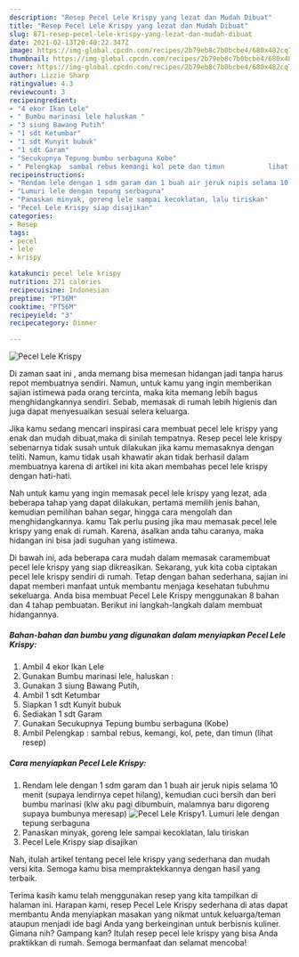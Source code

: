 ```yaml
---
description: "Resep Pecel Lele Krispy yang lezat dan Mudah Dibuat"
title: "Resep Pecel Lele Krispy yang lezat dan Mudah Dibuat"
slug: 871-resep-pecel-lele-krispy-yang-lezat-dan-mudah-dibuat
date: 2021-02-13T20:40:22.347Z
image: https://img-global.cpcdn.com/recipes/2b79eb8c7b0bcbe4/680x482cq70/pecel-lele-krispy-foto-resep-utama.jpg
thumbnail: https://img-global.cpcdn.com/recipes/2b79eb8c7b0bcbe4/680x482cq70/pecel-lele-krispy-foto-resep-utama.jpg
cover: https://img-global.cpcdn.com/recipes/2b79eb8c7b0bcbe4/680x482cq70/pecel-lele-krispy-foto-resep-utama.jpg
author: Lizzie Sharp
ratingvalue: 4.3
reviewcount: 3
recipeingredient:
- "4 ekor Ikan Lele"
- " Bumbu marinasi lele haluskan "
- "3 siung Bawang Putih"
- "1 sdt Ketumbar"
- "1 sdt Kunyit bubuk"
- "1 sdt Garam"
- "Secukupnya Tepung bumbu serbaguna Kobe"
- " Pelengkap  sambal rebus kemangi kol pete dan timun           lihat resep"
recipeinstructions:
- "Rendam lele dengan 1 sdm garam dan 1 buah air jeruk nipis selama 10 menit (supaya lendirnya cepet hilang), kemudian cuci bersih dan beri bumbu marinasi (klw aku pagi dibumbuin, malamnya baru digoreng supaya bumbunya meresap)"
- "Lumuri lele dengan tepung serbaguna"
- "Panaskan minyak, goreng lele sampai kecoklatan, lalu tiriskan"
- "Pecel Lele Krispy siap disajikan"
categories:
- Resep
tags:
- pecel
- lele
- krispy

katakunci: pecel lele krispy 
nutrition: 271 calories
recipecuisine: Indonesian
preptime: "PT36M"
cooktime: "PT56M"
recipeyield: "3"
recipecategory: Dinner

---
```



![Pecel Lele Krispy](https://img-global.cpcdn.com/recipes/2b79eb8c7b0bcbe4/680x482cq70/pecel-lele-krispy-foto-resep-utama.jpg)

Di zaman  saat ini , anda memang bisa memesan hidangan jadi tanpa harus repot membuatnya sendiri. Namun, untuk kamu yang ingin memberikan sajian istimewa pada orang tercinta, maka kita memang lebih bagus menghidangkannya sendiri. Sebab, memasak di rumah lebih higienis dan juga dapat menyesuaikan sesuai selera keluarga.

Jika kamu sedang mencari inspirasi cara membuat pecel lele krispy yang enak dan mudah dibuat,maka di sinilah tempatnya. Resep pecel lele krispy  sebenarnya tidak susah untuk dilakukan jika kamu memasaknya dengan teliti. Namun, kamu tidak usah khawatir akan tidak berhasil dalam membuatnya 
karena di artikel ini kita akan membahas pecel lele krispy dengan hati-hati.  



Nah untuk kamu yang ingin memasak pecel lele krispy yang lezat, ada beberapa tahap yang dapat dilakukan, pertama memilih jenis bahan, kemudian pemilihan bahan segar, hingga cara mengolah dan menghidangkannya. kamu Tak perlu pusing jika mau memasak pecel lele krispy yang enak di rumah. Karena, asalkan anda  tahu caranya, maka hidangan ini bisa jadi suguhan yang istimewa.

Di bawah ini, ada beberapa cara mudah dalam memasak caramembuat pecel lele krispy yang siap dikreasikan. Sekarang, yuk kita coba ciptakan pecel lele krispy sendiri di rumah. Tetap dengan bahan sederhana, sajian ini dapat memberi manfaat untuk membantu menjaga kesehatan tubuhmu sekeluarga. Anda bisa membuat Pecel Lele Krispy menggunakan 8 bahan dan 4 tahap pembuatan. Berikut ini langkah-langkah dalam membuat hidangannya.

<!--inarticleads1-->

##### Bahan-bahan dan bumbu yang digunakan dalam menyiapkan Pecel Lele Krispy:

1. Ambil 4 ekor Ikan Lele
1. Gunakan  Bumbu marinasi lele, haluskan :
1. Gunakan 3 siung Bawang Putih,
1. Ambil 1 sdt Ketumbar
1. Siapkan 1 sdt Kunyit bubuk
1. Sediakan 1 sdt Garam
1. Gunakan Secukupnya Tepung bumbu serbaguna (Kobe)
1. Ambil  Pelengkap : sambal rebus, kemangi, kol, pete, dan timun           (lihat resep)




<!--inarticleads2-->

##### Cara menyiapkan Pecel Lele Krispy:

1. Rendam lele dengan 1 sdm garam dan 1 buah air jeruk nipis selama 10 menit (supaya lendirnya cepet hilang), kemudian cuci bersih dan beri bumbu marinasi (klw aku pagi dibumbuin, malamnya baru digoreng supaya bumbunya meresap)
<img src="https://img-global.cpcdn.com/steps/ceb23f9412f8b1e0/160x128cq70/pecel-lele-krispy-langkah-memasak-1-foto.jpg" alt="Pecel Lele Krispy">1. Lumuri lele dengan tepung serbaguna
1. Panaskan minyak, goreng lele sampai kecoklatan, lalu tiriskan
1. Pecel Lele Krispy siap disajikan




Nah, itulah artikel tentang  pecel lele krispy  yang sederhana dan mudah versi kita. Semoga kamu bisa mempraktekkannya dengan hasil yang terbaik. 

Terima kasih kamu telah menggunakan resep yang kita tampilkan di halaman ini. Harapan kami, resep  Pecel Lele Krispy sederhana di atas dapat membantu Anda menyiapkan masakan yang nikmat untuk keluarga/teman ataupun menjadi ide bagi Anda yang berkeinginan untuk berbisnis kuliner. Gimana nih? Gampang kan? Itulah resep pecel lele krispy yang bisa Anda praktikkan di rumah. Semoga bermanfaat dan selamat mencoba!

